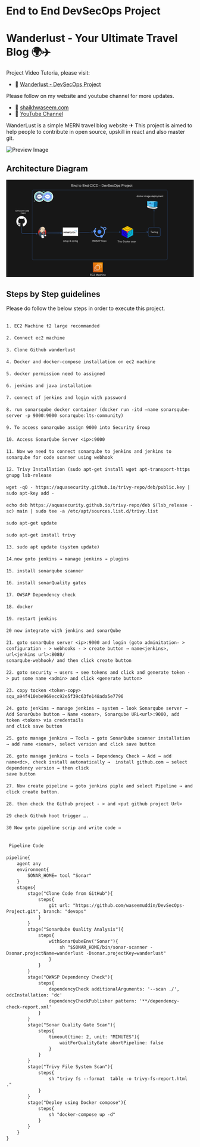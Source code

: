 # End to End DevSecOps Project 

# Wanderlust - Your Ultimate Travel Blog 🌍✈️

Project Video Tutoria, please visit:
- 💾 [Wanderlust - DevSecOps Project](https://youtu.be/hXO-T_pcXkY)

Please follow on my website and youtube channel for more updates.
- 💾 [shaikhwaseem.com](https://shaikhwaseem.com)
- 💾 [YouTube Channel](https://www.youtube.com/@waseeemuddin)


WanderLust is a simple MERN travel blog website ✈ This project is aimed to help people to contribute in open source, upskill in react and also master git.

![Preview Image](https://github.com/krishnaacharyaa/wanderlust/assets/116620586/17ba9da6-225f-481d-87c0-5d5a010a9538)


## Architecture Diagram 


![diagram 01](images/diagram.png)


## Steps by Step guidelines

Please do follow the below steps in order to execute this project.

```shell

1. EC2 Machine t2 large recommanded 

2. Connect ec2 machine

3. Clone Github wanderlust

4. Docker and docker-compose installation on ec2 machine

5. docker permission need to assigned

6. jenkins and java installation

7. connect of jenkins and login with password

8. run sonarsqube docker container (docker run -itd –name sonarsqube-server -p 9000:9000 sonarqube:lts-community)

9. To access sonarqube assign 9000 into Security Group

10. Access SonarQube Server <ip>:9000

11. Now we need to connect sonarqube to jenkins and jenkins to sonarqube for code scanner using webhook

12. Trivy Installation (sudo apt-get install wget apt-transport-https gnupg lsb-release

wget -qO - https://aquasecurity.github.io/trivy-repo/deb/public.key | sudo apt-key add -

echo deb https://aquasecurity.github.io/trivy-repo/deb $(lsb_release -sc) main | sudo tee -a /etc/apt/sources.list.d/trivy.list

sudo apt-get update

sudo apt-get install trivy

13. sudo apt update (system update)

14.now goto jenkins → manage jenkins → plugins

15. install sonarqube scanner

16. install sonarQuality gates

17. OWSAP Dependency check

18. docker

19. restart jenkins

20 now integrate with jenkins and sonarQube

21. goto sonarQube server <ip>:9000 and login (goto adminitation- >  configuration - > webhooks - > create button → name<jenkins>, url<jenkins url>:8080/
sonarqube-webhook/ and then click create button

22. goto security → users → see tokens and click and generate token - > put some name <admin> and click <generate button>

23. copy tocken <token-copy>  squ_a94f410ebe969ecc92e5f39c63fe148ada5e7796

24. goto jenkins → manage jenkins → system → look Sonarqube server → Add SonarQube button → Name <sonar>, Sonarqube URL<url>:9000, add token <token> via credentails 
and click save button

25. goto manage jenkins → Tools → goto SonarQube scanner installation → add name <sonar>, select version and click save button

26. goto manage jenkins → tools → Dependency Check → Add → add name<dc>, check install automatically →  install github.com → select dependency version → then click 
save button

27. Now create pipeline → goto jenkins piple and select Pipeline → and click create button.

28. then check the Github project - > and <put github project Url>

29 check Github hoot trigger ….

30 Now goto pipeline scrip and write code →
 
 
 Pipeline Code 

pipeline{
    agent any
    environment{
        SONAR_HOME= tool "Sonar"
    }
    stages{
        stage("Clone Code from GitHub"){
            steps{
                git url: "https://github.com/waseemuddin/DevSecOps-Project.git", branch: "devops"
            }
        }
        stage("SonarQube Quality Analysis"){
            steps{
                withSonarQubeEnv("Sonar"){
                    sh "$SONAR_HOME/bin/sonar-scanner -Dsonar.projectName=wanderlust -Dsonar.projectKey=wanderlust"
                }
            }
        }
        stage("OWASP Dependency Check"){
            steps{
                dependencyCheck additionalArguments: '--scan ./', odcInstallation: 'dc'
                dependencyCheckPublisher pattern: '**/dependency-check-report.xml'
            }
        }
        stage("Sonar Quality Gate Scan"){
            steps{
                timeout(time: 2, unit: "MINUTES"){
                    waitForQualityGate abortPipeline: false
                }
            }
        }
        stage("Trivy File System Scan"){
            steps{
                sh "trivy fs --format  table -o trivy-fs-report.html ."
            }
        }
        stage("Deploy using Docker compose"){
            steps{
                sh "docker-compose up -d"
            }
        }
    }
}

